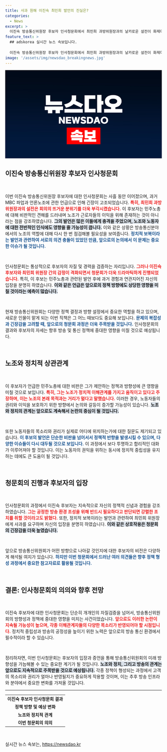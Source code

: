 ```yaml
---
title: 사과 원해 이진숙 최민희 발언의 진실은?
categories:
  - News
excerpt: >
  이진숙 방송통신위원장 후보자 인사청문회에서 최민희 과방위원장과의 날카로운 설전이 화제다. 후보자는 민주노총의 정치적 노선에 의구심을 드러내며 강력히 반격했다. 긴장감 넘치는 현장 속 진실은 무엇일까? 클릭해 자세히 알아보세요!
feature_text: >
  ## adskorea 실시간 뉴스 속보입니다.

  이진숙 방송통신위원장 후보자 인사청문회에서 최민희 과방위원장과의 날카로운 설전이 화제다. 후보자는 민주노총의 정치적 노선에 의구심을 드러내며 강력히 반격했다. 긴장감 넘치는 현장 속 진실은 무엇일까? 클릭해 자세히 알아보세요!
image: '/assets/img/newsdao_breakingnews.jpg'
---
```


<p><img src="/assets/img/newsdao_breakingnews.jpg" alt="adskorea 속보" /></p>

<h2 data-ke-size="size26">이진숙 방송통신위원장 후보자 인사청문회</h2>

<p data-ke-size="size16">&nbsp;</p>

<p>이번 이진숙 방송통신위원장 후보자에 대한 인사청문회는 사흘 동안 이어졌으며, 과거 MBC 파업과 언론노조에 관한 언급으로 인해 긴장이 고조되었습니다. <b><span style="color: #ee2323;">특히, 최민희 과방위원장과의 설전은 회의의 뜨거운 분위기를 더욱 부각시켰습니다.</span></b> 이 후보자는 민주노총에 대해 비판적인 견해를 드러내며 노조가 근로자들의 이익을 위해 존재하는 것이 아니라는 점을 강조하였습니다. <b><span style="background-color: #21538527;">그의 발언은 많은 이들에게 충격을 주었으며, 노조와 노동자에 대한 전반적인 인식에도 영향을 줄 가능성이 큽니다.</span></b> 이와 같은 상황은 방송통신분야에서의 노조의 역할에 대해 다시 한 번 점검해볼 필요성을 보여줍니다. <b><span style="color: #1a5490;">정치적 보복이라는 발언과 관련하여 서로의 의견 충돌이 있었던 만큼, 앞으로의 논의에서 이 문제는 중요한 이슈가 될 것입니다.</span></b></p>

<p data-ke-size="size16">&nbsp;</p>

<p>인사청문회는 통상적으로 후보자의 자질 및 경력을 검증하는 자리입니다. <b><span style="color: #ee2323;">그러나 이진숙 후보자와 최민희 위원장 간의 감정이 격화되면서 청문회가 더욱 드라마틱하게 진행되었습니다.</span></b> 특히, 이 후보는 민주노총과 관련된 발언 후에 과거 경험과 연관지어진 자신의 입장을 분명히 하였습니다. <b><span style="background-color: #21538527;">이와 같은 언급은 앞으로의 정책 방향에도 상당한 영향을 미칠 것이라는 예측이 많습니다.</span></b></p>

<p data-ke-size="size16">&nbsp;</p>

<p>현재 방송통신위원회는 다양한 정책 결정과 방향 설정에서 중요한 역할을 하고 있으며, 새로운 인물이 맡게 되는 이번 직책은 그 어느 때보다도 중요해 보입니다. <b><span style="color: #1a5490;">문제의 복잡성과 긴장감을 고려할 때, 앞으로의 청문회 과정은 더욱 주목받을 것입니다.</span></b> 인사청문회의 결과와 후보자의 자세는 향후 방송 및 통신 정책에 중대한 영향을 미칠 것으로 예상됩니다. </p>

<p data-ke-size="size16">&nbsp;</p>

<h2 data-ke-size="size26">노조와 정치적 상관관계</h2>

<p data-ke-size="size16">&nbsp;</p>

<p>이 후보자가 언급한 민주노총에 대한 비판은 그가 제안하는 정책과 방향성에 큰 영향을 미칠 것으로 보입니다. <b><span style="color: #ee2323;">특히, 그는 노조가 정치적 이해관계를 가지고 움직이고 있다고 주장하며, 이는 노조의 본래 목적과는 거리가 멀다고 말했습니다.</span></b> 이러한 경우, 노동자들의 권리와 이익을 보호하기 위한 방향에서 논의와 갈등이 증가할 가능성이 있습니다. <b><span style="background-color: #21538527;">노조와 정치의 관계는 앞으로도 계속해서 논란의 중심이 될 것입니다.</span></b></p>

<p data-ke-size="size16">&nbsp;</p>

<p>또한 노동자들의 목소리와 권리가 실제로 어디에 위치하는가에 대한 질문도 제기되고 있습니다. <b><span style="color: #1a5490;">이 후보의 발언은 단순한 비판을 넘어서서 정책적 반향을 발생시킬 수 있으며, 다양한 이슈들이 다시 대두될 것으로 보입니다.</span></b> 이 과정에서 보다 투명하고 합리적인 대화가 이루어져야 할 것입니다. 이는 노동자의 권익을 위하는 동시에 정치적 중립성을 유지하는 데에도 큰 도움이 될 것입니다.</p>

<p data-ke-size="size16">&nbsp;</p>

<h2 data-ke-size="size26">청문회의 진행과 후보자의 입장</h2>

<p data-ke-size="size16">&nbsp;</p>

<p>인사청문회의 과정에서 이진숙 후보자는 지속적으로 자신의 정책적 신념과 경험을 강조하였습니다. <b><span style="color: #ee2323;">그는 공정한 방송 환경 조성을 위해 반드시 필요하다고 판단되면 강렬한 조치를 취할 것이라고도 밝혔다.</span></b> 또한, 정치적 보복이라는 발언과 관련하여 최민희 위원장에게 사과를 요구하며 자신의 입장을 분명히 하였습니다. <b><span style="background-color: #21538527;">이와 같은 상호작용은 청문회의 긴장감을 더욱 높였습니다.</span></b> </p>

<p data-ke-size="size16">&nbsp;</p>

<p>앞으로 방송통신위원회가 어떤 방향으로 나아갈 것인지에 대한 후보자의 비전은 다양하게 해석될 여지가 있습니다. <b><span style="color: #1a5490;">하지만 이번 청문회에서 드러난 여러 의견들은 향후 정책 형성 과정에서 중요한 참고자료로 활용될 것입니다.</span></b></p>

<p data-ke-size="size16">&nbsp;</p>

<h2 data-ke-size="size26">결론: 인사청문회의 의의와 향후 전망</h2>

<p data-ke-size="size16">&nbsp;</p>

<p>이진숙 후보자에 대한 인사청문회는 단순히 개개인의 자질검증을 넘어서, 방송통신위원회의 방향성과 정책에 중대한 영향을 미치는 사건이었습니다. <b><span style="color: #ee2323;">앞으로도 이러한 논란이 지속될 가능성이 높으며, 각종 이해관계자들의 다양한 목소리가 반영되어야 할 시점입니다.</span></b> 정치적 중립성과 방송의 공정성을 높이기 위한 노력은 앞으로의 방송 통신 환경에서 필수적이라 할 수 있습니다. </p>

<p data-ke-size="size16">&nbsp;</p>

<p>정리하자면, 이번 인사청문회는 후보자의 입장과 증언을 통해 방송통신위원회의 미래 방향성을 가늠해볼 수 있는 중요한 계기가 될 것입니다. <b><span style="background-color: #21538527;">노조와 정치, 그리고 방송의 관계는 앞으로도 지속적으로 주목받을 것으로 예상됩니다.</span></b> 각종 정책이 형성되는 과정에서 고객의 목소리와 권리가 얼마나 반영될지가 중요하게 작용할 것이며, 이는 추후 방송 인프라와 분야에서 중요한 변화를 가져올 것입니다. </p>

<hr>

<table>
<tr>
<td style="text-align: center; height: 17px;"><b>이진숙 후보자 인사청문회 결과</b></td>
</tr>
<tr>
<td style="text-align: center; height: 17px;"><b>정책 방향 및 예상 변화</b></td>
</tr>
<tr>
<td style="text-align: center; height: 17px;"><b>노조와 정치적 관계</b></td>
</tr>
<tr>
<td style="text-align: center; height: 17px;"><b>이번 청문회의 의의</b></td>
</tr>
</table> 

<p data-ke-size="size16">&nbsp;</p>
실시간 뉴스 속보는, <a href="https://newsdao.kr" rel="dofollow">https://newsdao.kr</a>



